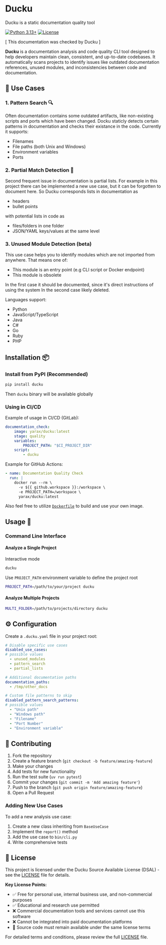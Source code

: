 # Ducku 

Ducku is a static documentation quality tool

[![Python 3.13+](https://img.shields.io/badge/python-3.13+-blue.svg)](https://www.python.org/downloads/)
[![License](https://img.shields.io/badge/license-DSAL-orange.svg)](LICENSE)

[ This documentation was checked by Ducku ]

**Ducku** is a documentation analysis and code quality CLI tool designed to help developers maintain clean, consistent, and up-to-date codebases. It automatically scans projects to identify issues like outdated documentation references, unused modules, and inconsistencies between code and documentation.

## 🚀 Use Cases

### 1. Pattern Search 🔍

Often documentation contains some outdated artifacts, like non-existing scripts and ports which have been changed.
Docku staticly detects certain patterns in documentation and checks their existance in the code.
Currently it supports:

- Filenames
- File paths (both Unix and Windows)
- Environment variables
- Ports


### 2. Partial Match Detection 🎯

Second frequent issue in documentation is partial lists. For example in this project there can be implemented a new use case, but it can be forgotten to document here.
So Ducku corresponds lists in documentation as
- headers
- bullet points

with potential lists in code as
- files/folders in one folder
- JSON/YAML keys/values at the same level

### 3. Unused Module Detection (beta)

This use case helps you to identify modules which are not imported from anywhere. 
That means one of:
- This module is an entry point (e.g CLI script or Docker endpoint)
- This module is obsolete

In the first case it should be documented, since it's direct instructions of using the system
In the second case likely deleted.

Languages support:

- Python
- JavaScript/TypeScript
- Java
- C#
- Go
- Ruby
- PHP


## Installation 📦

### Install from PyPI (Recommended)

```bash
pip install ducku
```

Then `ducku` binary will be available globally

### Using in CI/CD

Example of usage in CI/CD (GitLab):

```yaml
documentation_check:
    image: yarax/ducku:latest
    stage: quality
    variables:
        PROJECT_PATH: "$CI_PROJECT_DIR"
    script:
        - ducku
```

Example for GitHub Actions:

```yaml
- name: Documentation Quality Check
  run: |
    docker run --rm \
      -v ${{ github.workspace }}:/workspace \
      -e PROJECT_PATH=/workspace \
      yarax/ducku:latest
```

Also feel free to utilize [`Dockerfile`](Dockerfile) to build and use your own image.

## Usage 🚀

### Command Line Interface

#### Analyze a Single Project

Interactive mode

```bash
ducku
```

Use `PROJECT_PATH` environment variable to define the project root

```bash
PROJECT_PATH=/path/to/your/project ducku
```

#### Analyze Multiple Projects
```bash
MULTI_FOLDER=/path/to/projects/directory ducku
```

## ⚙️ Configuration

Create a `.ducku.yaml` file in your project root:

```yaml
# Disable specific use cases
disabled_use_cases:
# possible values
  - unused_modules
  - pattern_search
  - partial_lists

# Additional documentation paths
documentation_paths:
  - /tmp/other_docs

# Custom file patterns to skip
disabled_pattern_search_patterns:
# possible values
  - "Unix path"
  - "Windows path"
  - "Filename"
  - "Port Number"
  - "Environment variable"
```

## 🤝 Contributing

1. Fork the repository
2. Create a feature branch (`git checkout -b feature/amazing-feature`)
3. Make your changes
4. Add tests for new functionality
5. Run the test suite (`uv run pytest`)
6. Commit your changes (`git commit -m 'Add amazing feature'`)
7. Push to the branch (`git push origin feature/amazing-feature`)
8. Open a Pull Request

### Adding New Use Cases

To add a new analysis use case:

1. Create a new class inheriting from `BaseUseCase`
2. Implement the `report()` method
3. Add the use case to `bin/cli.py`
4. Write comprehensive tests

## 📝 License

This project is licensed under the Ducku Source Available License (DSAL) - see the [LICENSE](LICENSE) file for details.

**Key License Points:**
- ✅ Free for personal use, internal business use, and non-commercial purposes
- ✅ Educational and research use permitted
- ❌ Commercial documentation tools and services cannot use this software
- ❌ Cannot be integrated into paid documentation platforms
- 📖 Source code must remain available under the same license terms

For detailed terms and conditions, please review the full [LICENSE](LICENSE) file.